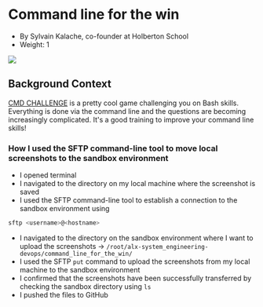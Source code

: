 Command line for the win
========================

-   By Sylvain Kalache, co-founder at Holberton School
-   Weight: 1

![](https://s3.amazonaws.com/intranet-projects-files/holbertonschool-sysadmin_devops/324/06AChAO.png)

Background Context
------------------

[CMD CHALLENGE](https://alx-intranet.hbtn.io/rltoken/a83_NOBEtXgFr1Yqej0HYA "CMD CHALLENGE") is a pretty cool game challenging you on Bash skills. Everything is done via the command line and the questions are becoming increasingly complicated. It's a good training to improve your command line skills!


### How I used the SFTP command-line tool to move local screenshots to the sandbox environment
* I opened terminal
* I navigated to the directory on my local machine where the screenshot is saved
* I used the SFTP command-line tool to establish a connection to the sandbox environment using

```bash
sftp <username>@<hostname>
```
* I navigated to the directory on the sandbox environment where I want to upload the screenshots -> `/root/alx-system_engineering-devops/command_line_for_the_win/`
* I used the SFTP `put` command to upload the screenshots from my local machine to the sandbox environment
* I confirmed that the screenshots have been successfully transferred by checking the sandbox directory using `ls`
* I pushed the files to GitHub

